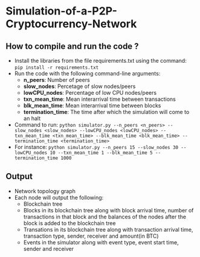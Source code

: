 # Simulation-of-a-P2P-Cryptocurrency-Network

## How to compile and run the code ?
- Install the libraries from the file requirements.txt using the command: `pip install -r requirements.txt`
- Run the code with the following command-line arguments:
  - <b>n_peers</b>: Number of peers
  - <b>slow_nodes</b>: Percetage of slow nodes/peers
  - <b>lowCPU_nodes</b>: Percentage of low CPU nodes/peers
  - <b>txn_mean_time</b>: Mean interarrival time between transactions
  - <b>blk_mean_time</b>: Mean interarrival time between blocks
  - <b>termination_time</b>: The time after which the simulation will come to an halt
 - Command to run: 
   `python simulator.py --n_peers <n_peers> --slow_nodes <slow_nodes> --lowCPU_nodes <lowCPU_nodes> --txn_mean_time <txn_mean_time> --blk_mean_time <blk_mean_time> --termination_time <termination_time>`
 - For instance: `python simulator.py --n_peers 15 --slow_nodes 30 --lowCPU_nodes 10 --txn_mean_time 1 --blk_mean_time 5 --termination_time 1000`
    
## Output
- Network topology graph
- Each node will output the following:
  - Blockchain tree
  - Blocks in its blockchain tree along with block arrival time, number of transactions in that block and the balances of the nodes after the block is added to the blockchain tree
  - Transations in its blockchain tree along with transaction arrival time, transaction type, sender, receiver and amount(in BTC)
  - Events in the simulator along with event type, event start time, sender and receiver
